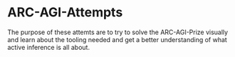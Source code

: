 # ARC-AGI-Attempts

The purpose of these attemts are to try to solve the ARC-AGI-Prize visually and learn about the tooling needed and get a better understanding of what active inference is all about.
